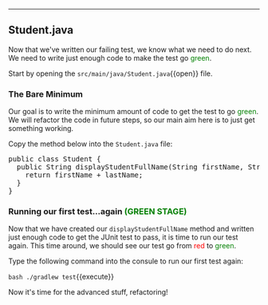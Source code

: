 
---
## Student.java

Now that we've written our failing test, we know what we need to do next. We need to write just enough code to make the test go <span style="color:green">green</span>.

Start by opening the `src/main/java/Student.java`{{open}} file.

### The Bare Minimum

Our goal is to write the minimum amount of code to get the test to go <span style="color:green">green</span>. We will refactor the code in future steps, so our main aim here is to just get something working.

Copy the method below into the `Student.java` file:

<pre class="file" data-filename="src/main/java/Student.java" data-target="replace">
public class Student {
  public String displayStudentFullName(String firstName, String lastName) {
    return firstName + lastName;
  }
}
</pre>

### Running our first test...again <span style="color:green">(GREEN STAGE)</span>

Now that we have created our `displayStudentFullName` method and written just enough code to get the JUnit test to pass, it is time to run our test again. This time around, we should see our test go from <span style="color:red">red</span> to <span style="color:green">green</span>.

Type the following command into the consule to run our first test again:

`bash ./gradlew test`{{execute}}

Now it's time for the advanced stuff, refactoring!